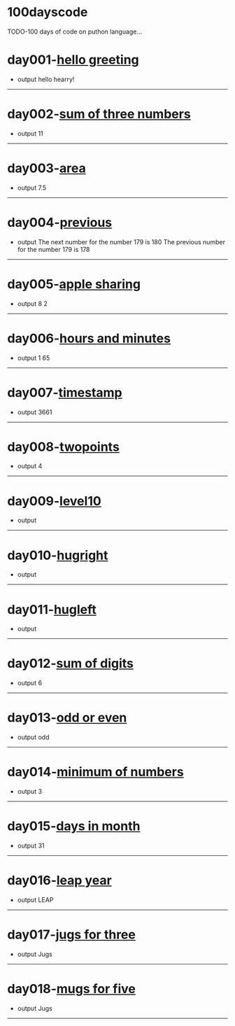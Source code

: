 # 100dayscode
TODO-100 days of code on puthon language...

# day001-[hello greeting](https://github.com/sarwes/100dayscode/blob/master/day001.py)
- output 
hello hearry!
----
# day002-[sum of three numbers](https://github.com/sarwes/100dayscode/blob/master/day002.py)
- output
11
----
# day003-[area](https://github.com/sarwes/100dayscode/blob/master/day003.py)
- output 
7.5
----
# day004-[previous](https://github.com/sarwes/100dayscode/blob/master/day004.py)
- output
The next number for the number 179 is 180
The previous number for the number 179 is 178
----
# day005-[apple sharing](https://github.com/sarwes/100dayscode/blob/master/day005.py)
- output 
8
2
----
# day006-[hours and minutes](https://github.com/sarwes/100dayscode/blob/master/day006.py)
- output
1 65
----
# day007-[timestamp](https://github.com/sarwes/100dayscode/blob/master/day007.py)
- output
3661
----
# day008-[twopoints](https://github.com/sarwes/100dayscode/blob/master/day008.py)
- output 
4
----
# day009-[level10](https://github.com/sarwes/100dayscode/blob/master/day009.py)
- output 
----
# day010-[hugright](https://github.com/sarwes/100dayscode/blob/master/day010.py)
- output
----
# day011-[hugleft](https://github.com/sarwes/100dayscode/blob/master/day011.py)
- output 
----
# day012-[sum of digits](https://github.com/sarwes/100dayscode/blob/master/day012.py)
- output 
6
----
# day013-[odd or even](https://github.com/sarwes/100dayscode/blob/master/day013.py)
- output 
odd
---
# day014-[minimum of numbers](https://github.com/sarwes/100dayscode/blob/master/day014.py)
- output
3
---
# day015-[days in month](https://github.com/sarwes/100dayscode/blob/master/day015.py)
- output
31
----
# day016-[leap year](https://github.com/sarwes/100dayscode/blob/master/day016.py)
- output 
LEAP
---
# day017-[jugs for three](https://github.com/sarwes/100dayscode/blob/master/day017.py)
- output
Jugs
----
# day018-[mugs for five](https://github.com/sarwes/100dayscode/blob/master/day018.py)
- output 
Jugs
----
